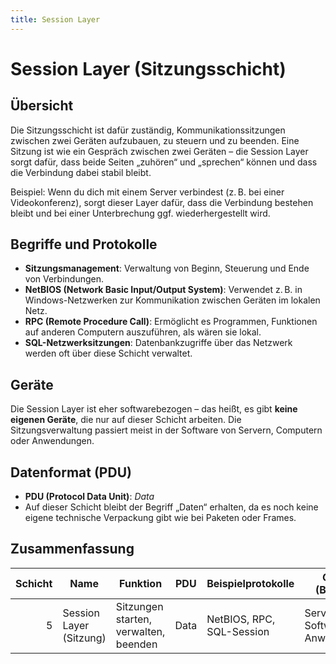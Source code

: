 ```yaml
---
title: Session Layer
---
```


# Session Layer (Sitzungsschicht)

## Übersicht

Die Sitzungsschicht ist dafür zuständig, Kommunikationssitzungen zwischen zwei Geräten aufzubauen, zu steuern und zu beenden. Eine Sitzung ist wie ein Gespräch zwischen zwei Geräten – die Session Layer sorgt dafür, dass beide Seiten „zuhören“ und „sprechen“ können und dass die Verbindung dabei stabil bleibt.

Beispiel: Wenn du dich mit einem Server verbindest (z. B. bei einer Videokonferenz), sorgt dieser Layer dafür, dass die Verbindung bestehen bleibt und bei einer Unterbrechung ggf. wiederhergestellt wird.

## Begriffe und Protokolle

- **Sitzungsmanagement**: Verwaltung von Beginn, Steuerung und Ende von Verbindungen.
- **NetBIOS (Network Basic Input/Output System)**: Verwendet z. B. in Windows-Netzwerken zur Kommunikation zwischen Geräten im lokalen Netz.
- **RPC (Remote Procedure Call)**: Ermöglicht es Programmen, Funktionen auf anderen Computern auszuführen, als wären sie lokal.
- **SQL-Netzwerksitzungen**: Datenbankzugriffe über das Netzwerk werden oft über diese Schicht verwaltet.

## Geräte

Die Session Layer ist eher softwarebezogen – das heißt, es gibt **keine eigenen Geräte**, die nur auf dieser Schicht arbeiten. Die Sitzungsverwaltung passiert meist in der Software von Servern, Computern oder Anwendungen.

## Datenformat (PDU)

- **PDU (Protocol Data Unit)**: _Data_
- Auf dieser Schicht bleibt der Begriff „Daten“ erhalten, da es noch keine eigene technische Verpackung gibt wie bei Paketen oder Frames.

## Zusammenfassung

| Schicht | Name                    | Funktion                              | PDU  | Beispielprotokolle        | Geräte (Beispiel)            |
| ------: | ----------------------- | ------------------------------------- | ---- | ------------------------- | ---------------------------- |
|       5 | Session Layer (Sitzung) | Sitzungen starten, verwalten, beenden | Data | NetBIOS, RPC, SQL-Session | Server-Software, Anwendungen |
